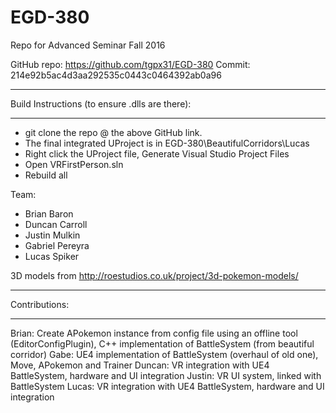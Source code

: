 # EGD-380
Repo for Advanced Seminar Fall 2016

GitHub repo: https://github.com/tgpx31/EGD-380
Commit: 214e92b5ac4d3aa292535c0443c0464392ab0a96

************
Build Instructions (to ensure .dlls are there):
************
- git clone the repo @ the above GitHub link.
- The final integrated UProject is in EGD-380\BeautifulCorridors\Lucas
- Right click the UProject file, Generate Visual Studio Project Files
- Open VRFirstPerson.sln
- Rebuild all

Team:
* Brian Baron
* Duncan Carroll
* Justin Mulkin
* Gabriel Pereyra
* Lucas Spiker

3D models from
http://roestudios.co.uk/project/3d-pokemon-models/

************
Contributions:
************
Brian:	Create APokemon instance from config file using an offline tool (EditorConfigPlugin), C++ implementation of BattleSystem (from beautiful corridor)
Gabe:	UE4 implementation of BattleSystem (overhaul of old one), Move, APokemon and Trainer
Duncan:	VR integration with UE4 BattleSystem, hardware and UI integration
Justin:	VR UI system, linked with BattleSystem
Lucas:	VR integration with UE4 BattleSystem, hardware and UI integration